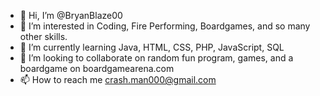 - 👋 Hi, I’m @BryanBlaze00
- 👀 I’m interested in Coding, Fire Performing, Boardgames, and so many other skills.
- 🌱 I’m currently learning Java, HTML, CSS, PHP, JavaScript, SQL
- 💞️ I’m looking to collaborate on random fun program, games, and a boardgame on boardgamearena.com
- 📫 How to reach me crash.man000@gmail.com

<!---
BryanBlaze00/BryanBlaze00 is a ✨ special ✨ repository because its `README.md` (this file) appears on your GitHub profile.
You can click the Preview link to take a look at your changes.
--->
